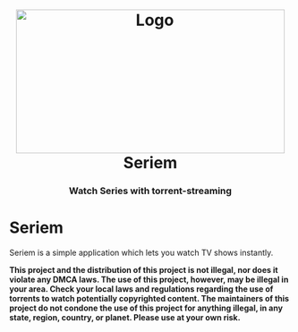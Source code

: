 <h1 align="center">

<img src="https://media.giphy.com/media/ki2nrm0nQ84LXC752t/giphy.gif" height="257" width="480" alt="Logo" />
  
  <br />
  Seriem
</h1>

<h3 align="center">Watch Series with torrent-streaming</h3>


  
 

# Seriem
Seriem is a simple application which lets you watch TV shows instantly.





**This project and the distribution of this project is not illegal, nor does it violate any DMCA laws. The use of this project, however, may be illegal in your area. Check your local laws and regulations regarding the use of torrents to watch potentially copyrighted content. The maintainers of this project do not condone the use of this project for anything illegal, in any state, region, country, or planet. Please use at your own risk.**

